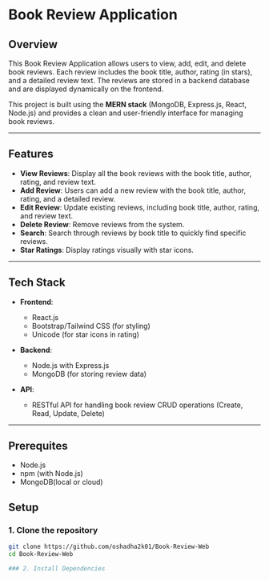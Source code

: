 # Book Review Application

## Overview

This Book Review Application allows users to view, add, edit, and delete book reviews. Each review includes the book title, author, rating (in stars), and a detailed review text. The reviews are stored in a backend database and are displayed dynamically on the frontend.

This project is built using the **MERN stack** (MongoDB, Express.js, React, Node.js) and provides a clean and user-friendly interface for managing book reviews.

---

## Features

- **View Reviews**: Display all the book reviews with the book title, author, rating, and review text.
- **Add Review**: Users can add a new review with the book title, author, rating, and a detailed review.
- **Edit Review**: Update existing reviews, including book title, author, rating, and review text.
- **Delete Review**: Remove reviews from the system.
- **Search**: Search through reviews by book title to quickly find specific reviews.
- **Star Ratings**: Display ratings visually with star icons.

---

## Tech Stack

- **Frontend**: 
  - React.js
  - Bootstrap/Tailwind CSS (for styling)
  - Unicode (for star icons in rating)

- **Backend**: 
  - Node.js with Express.js
  - MongoDB (for storing review data)

- **API**:
  - RESTful API for handling book review CRUD operations (Create, Read, Update, Delete)

---
## Prerequites
- Node.js
- npm (with Node.js)
- MongoDB(local or cloud)

## Setup

### 1. Clone the repository

```bash
git clone https://github.com/oshadha2k01/Book-Review-Web
cd Book-Review-Web

### 2. Install Dependencies



